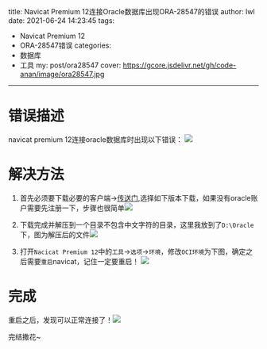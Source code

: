 title: Navicat Premium 12连接Oracle数据库出现ORA-28547的错误
author: lwl
date: 2021-06-24 14:23:45
tags:
  - Navicat Premium 12
  - ORA-28547错误
categories:
 - 数据库
 - 工具
my: post/ora28547
cover: https://gcore.jsdelivr.net/gh/code-anan/image/ora28547.jpg
---
# 错误描述
navicat premium 12连接oracle数据库时出现以下错误：
![](https://gcore.jsdelivr.net/gh/code-anan/image/373693846451dae1ea050da787ddcac.png)

# 解决方法
1. 首先必须要下载必要的客户端->[传送门](https://www.oracle.com/database/technologies/instant-client/winx64-64-downloads.html),选择如下版本下载，如果没有oracle账户需要先注册一下，步骤也很简单![](https://gcore.jsdelivr.net/gh/code-anan/image/20210624142559.png)

2. 下载完成并解压到一个目录不包含中文字符的目录，这里我放到了`D:\Oracle`下，图为解压后的文件![](https://gcore.jsdelivr.net/gh/code-anan/image/20210624142647.png)

3. 打开`Nacicat Premium 12`中的`工具`->`选项`->`环境`，修改`OCI环境`为下图，确定之后需要`重启`navicat，记住一定要重启！
![](https://gcore.jsdelivr.net/gh/code-anan/image/20210624142951.png)

# 完成
重启之后，发现可以正常连接了！![](https://gcore.jsdelivr.net/gh/code-anan/image/20210624143305.png)

完结撒花~